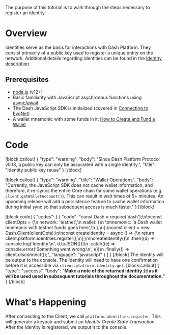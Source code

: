 The purpose of this tutorial is to walk through the steps necessary to register an identity.

# Overview
Identities serve as the basis for interactions with Dash Platform. They consist primarily of a public key used to register a unique entity on the network. Additional details regarding identities can be found in the [Identity description](explanation-identity).

## Prerequisites
- [node.js](https://nodejs.org/en/) (v12+)
- Basic familiarity with JavaScript asychronous functions using [async/await](https://developer.mozilla.org/en-US/docs/Learn/JavaScript/Asynchronous/Async_await)
- The Dash JavaScript SDK is initialized (covered in [Connecting to EvoNet](tutorial-connecting-to-evonet))
- A wallet mnemonic with some funds in it: [How to Create and Fund a Wallet](tutorial-create-and-fund-a-wallet)

# Code
[block:callout]
{
  "type": "warning",
  "body": "Since Dash Platform Protocol v0.13, a public key can only be associated with a single identity.",
  "title": "Identity public key reuse"
}
[/block]

[block:callout]
{
  "type": "warning",
  "title": "Wallet Operations",
  "body": "Currently, the JavaScript SDK does not cache wallet information, and therefore, it re-syncs the entire Core chain for some wallet operations (e.g. `client.getWalletAccount()`). This can result in wait times of  5+ minutes. An upcoming release will add a persistence feature to cache wallet information during initial sync so that subsequent access is much faster."
}
[/block]

[block:code]
{
  "codes": [
    {
      "code": "const Dash = require('dash');\n\nconst clientOpts = {\n  network: 'testnet',\n  wallet: {\n  \tmnemonic: 'a Dash wallet mnemonic with testnet funds goes here',\n  },\n};\nconst client = new Dash.Client(clientOpts);\n\nconst createIdentity = async () => {\n  return client.platform.identities.register();\n};\n\ncreateIdentity()\n  .then((d) => console.log('Identity:\\n', d.toJSON()))\n  .catch((e) => console.error('Something went wrong:\\n', e))\n  .finally(() => client.disconnect());",
      "language": "javascript"
    }
  ]
}
[/block]
The Identity will be output to the console. The Identity will need to have one confirmation before it is accessible via `client.platform.identity.get`.
[block:callout]
{
  "type": "success",
  "body": "**Make a note of the returned identity `id` as it will be used used in subsequent tutorials throughout the documentation.**"
}
[/block]
# What's Happening

After connecting to the Client, we call `platform.identities.register`. This will generate a keypair and submit an _Identity Create State Transaction_. After the Identity is registered, we output it to the console.